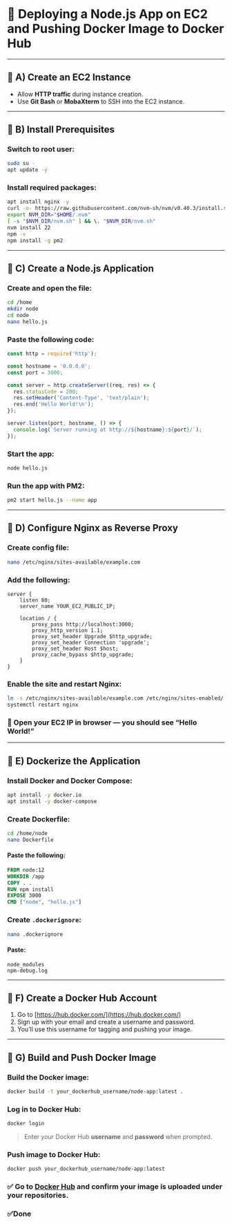 # 🐳 Deploying a Node.js App on EC2 and Pushing Docker Image to Docker Hub

---

## 🔹 A) Create an EC2 Instance

* Allow **HTTP traffic** during instance creation.
* Use **Git Bash** or **MobaXterm** to SSH into the EC2 instance.

---

## 🔹 B) Install Prerequisites

### Switch to root user:

```bash
sudo su -
apt update -y
```

### Install required packages:

```bash
apt install nginx -y
curl -o- https://raw.githubusercontent.com/nvm-sh/nvm/v0.40.3/install.sh | bash
export NVM_DIR="$HOME/.nvm"
[ -s "$NVM_DIR/nvm.sh" ] && \. "$NVM_DIR/nvm.sh"
nvm install 22
npm -v
npm install -g pm2
```

---

## 🔹 C) Create a Node.js Application

### Create and open the file:

```bash
cd /home
mkdir node
cd node
nano hello.js
```

### Paste the following code:

```js
const http = require('http');

const hostname = '0.0.0.0';
const port = 3000;

const server = http.createServer((req, res) => {
  res.statusCode = 200;
  res.setHeader('Content-Type', 'text/plain');
  res.end('Hello World!\n');
});

server.listen(port, hostname, () => {
  console.log(`Server running at http://${hostname}:${port}/`);
});
```

### Start the app:

```bash
node hello.js
```

### Run the app with PM2:

```bash
pm2 start hello.js --name app
```

---

## 🔹 D) Configure Nginx as Reverse Proxy

### Create config file:

```bash
nano /etc/nginx/sites-available/example.com
```

### Add the following:

```nginx
server {
    listen 80;
    server_name YOUR_EC2_PUBLIC_IP;

    location / {
        proxy_pass http://localhost:3000;
        proxy_http_version 1.1;
        proxy_set_header Upgrade $http_upgrade;
        proxy_set_header Connection 'upgrade';
        proxy_set_header Host $host;
        proxy_cache_bypass $http_upgrade;
    }
}
```

### Enable the site and restart Nginx:

```bash
ln -s /etc/nginx/sites-available/example.com /etc/nginx/sites-enabled/
systemctl restart nginx
```

### 🧪 Open your EC2 IP in browser — you should see “Hello World!”

---

## 🔹 E) Dockerize the Application

### Install Docker and Docker Compose:

```bash
apt install -y docker.io
apt install -y docker-compose
```

### Create Dockerfile:

```bash
cd /home/node
nano Dockerfile
```

#### Paste the following:

```Dockerfile
FROM node:12
WORKDIR /app
COPY . .
RUN npm install
EXPOSE 3000
CMD ["node", "hello.js"]
```

### Create `.dockerignore`:

```bash
nano .dockerignore
```

#### Paste:

```
node_modules
npm-debug.log
```

---

## 🔹 F) Create a Docker Hub Account

1. Go to [https://hub.docker.com/](https://hub.docker.com/)
2. Sign up with your email and create a username and password.
3. You’ll use this username for tagging and pushing your image.

---

## 🔹 G) Build and Push Docker Image

### Build the Docker image:

```bash
docker build -t your_dockerhub_username/node-app:latest .
```

### Log in to Docker Hub:

```bash
docker login
```

> Enter your Docker Hub **username** and **password** when prompted.

### Push image to Docker Hub:

```bash
docker push your_dockerhub_username/node-app:latest
```

### ✅ Go to [Docker Hub](https://hub.docker.com/) and confirm your image is uploaded under your repositories.
### ✅Done

